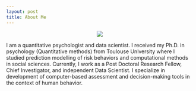 ```yaml
---
layout: post
title: About Me
---
```

<center>
    <div class="photoset-grid-custom" data-layout="213">
     <img src="/website/images/0.jpg" />
    </div>
</center>


<p>
I am a quantitative psychologist and data scientist. I received my Ph.D. in psychology (Quantitative methods) from Toulouse University where I studied prediction modelling of risk behaviors and computational methods in social sciences. Currently, I work as a Post Doctoral Research Fellow, Chief Investigator, and independent Data Scientist. I specialize in development of computer-based assessment and decision-making tools in the context of human behavior.
  <br><br><br>
</p>
